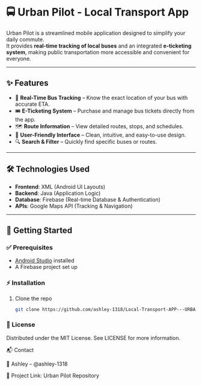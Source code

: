 # 🚍 Urban Pilot - Local Transport App  

Urban Pilot is a streamlined mobile application designed to simplify your daily commute.  
It provides **real-time tracking of local buses** and an integrated **e-ticketing system**, making public transportation more accessible and convenient for everyone.  

---

## ✨ Features  
- 🚌 **Real-Time Bus Tracking** – Know the exact location of your bus with accurate ETA.  
- 🎟️ **E-Ticketing System** – Purchase and manage bus tickets directly from the app.  
- 🗺️ **Route Information** – View detailed routes, stops, and schedules.  
- 📱 **User-Friendly Interface** – Clean, intuitive, and easy-to-use design.  
- 🔍 **Search & Filter** – Quickly find specific buses or routes.  

---

## 🛠️ Technologies Used  
- **Frontend**: XML (Android UI Layouts)  
- **Backend**: Java (Application Logic)  
- **Database**: Firebase (Real-time Database & Authentication)  
- **APIs**: Google Maps API (Tracking & Navigation)  

---

## 🚀 Getting Started  

### ✅ Prerequisites  
- [Android Studio](https://developer.android.com/studio) installed  
- A Firebase project set up  

### ⚡ Installation  

1. Clone the repo  
   ```bash
   git clone https://github.com/ashley-1318/Local-Transport-APP---URBAN-PILOT.git

### 📜 License

Distributed under the MIT License. See LICENSE
 for more information.

📬 Contact

👤 Ashley – @ashley-1318

🔗 Project Link: Urban Pilot Repository
